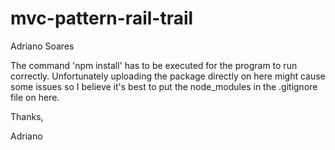 # mvc-pattern-rail-trail

Adriano Soares

The command 'npm install' has to be executed for the program to run correctly. Unfortunately uploading the package directly on here
might cause some issues so I believe it's best to put the node_modules in the .gitignore file on here. 

Thanks,

Adriano
